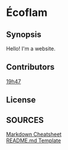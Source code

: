# Écoflam

## Synopsis
Hello! I'm a website.

## Contributors
  
[19h47](http://www.19h47.fr)  

## License

## SOURCES

[Markdown Cheatsheet](https://github.com/adam-p/markdown-here/wiki/Markdown-Cheatsheet)  
[README.md Template](https://gist.github.com/jxson/1784669)
